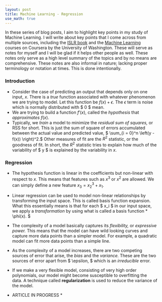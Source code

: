 ```yaml
---
layout: post
title: Machine Learning - Regression
use_math: true
---
```


In these series of blog posts, I aim to highlight key points in my study of Machine Learning. I will write about key points that I come across from multiple sources, including the [ISLR book](http://www-bcf.usc.edu/~gareth/ISL/) and the [Machine Learning](https://www.coursera.org/specializations/machine-learning) courses on Coursera by the University of Washington. These will serve as notes for myself and I will be glad if it helps other people as well. These notes only serve as a high level summary of the topics and by no means are comprehensive. These notes are also informal in nature; lacking proper terminology or notation at times. This is done intentionally.


### Introduction

*  Consider the case of predicting an output that depends only on one input, $x.$ There is a *true* function associated with whatever phenomenon we are trying to model. Let this function be $f(x) + \epsilon.$ The $\epsilon$ term is noise which is normally distributed with $ 0 $ mean. 
*  We are trying to build a function $f'(x),$ called the *hypothesis* that *approximates* $f(x).$ 
*  Typically, we *train* a model to minimize the *residual sum of squares,* or $\text{RSS}$ for short. This is just the sum of square of errors accumulated between the actual value and predicted value, $ \sum_{i = 0}^n \left(y - f(x)) \right)^2.$ Other measures of fit are the $R^2$ statistic, or the goodness of fit. In short, the $R^2$ statistic tries to explain how much of the variability of $ y $ is explained by the variability in $x.$

### Regression
*  The hypothesis function is linear in the coefficients but non-linear with respect to $x.$ This means that features such as $x^3$ or $x^2$ are allowed. We can simply define a new feature $x_3 = x_2^3 + x_1.$
*  Linear regression can be used to model non-linear relationships by transforming the input space. This is called basis function expansion. What this essentially means is that for each $ x_i $ in our input space, we apply a *transformation* by using what is called a basis function * \phi(x). $
*  The complexity of a model basically captures its *flexibility,* or *expressive power.* This means that the model can have wild looking curves and capture more data points than a simpler model. For example, a quadratic model can fit more data points than a simple line.
*  As the complexity of a model increases, there are two competing sources of error that arise, the *bias* and the *variance.* These are the two sources of error apart from $ \epsilon, $ which is an *irreducible* error.
*  If we make a very flexible model, consisting of very high order polynomials, our model might become susceptible to overfitting the data. A technique called **regularization** is used to reduce the variance of the model.

* ARTICLE IN PROGRESS *

